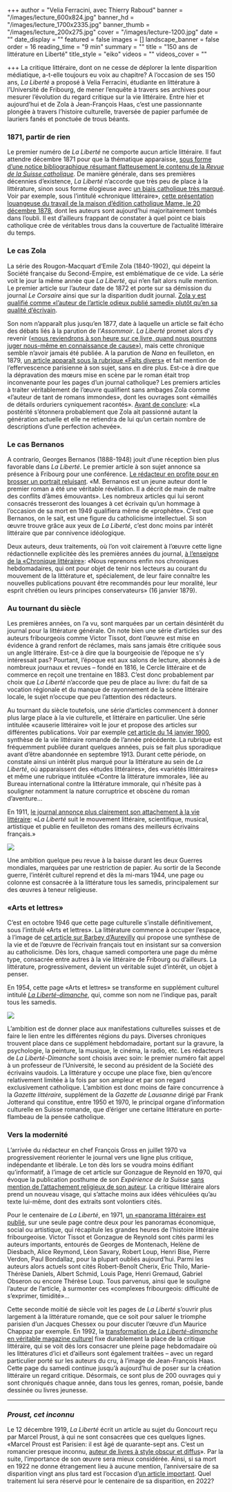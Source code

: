 +++
author = "Velia Ferracini, avec Thierry Raboud"
banner = "/images/lecture_600x824.jpg"
banner_hd = "/images/lecture_1700x2335.jpg"
banner_thumb = "/images/lecture_200x275.jpg"
cover = "/images/lecture-1200.jpg"
date = ""
date_display = ""
featured = false
images = []
landscape_banner = false
order = 16
reading_time = "9 min"
summary = ""
title = "150 ans de littérature en Liberté"
title_style = "eiko"
videos = ""
videos_cover = ""

+++
La critique littéraire, dont on ne cesse de déplorer la lente disparition médiatique, a-t-elle toujours eu voix au chapitre? A l’occasion de ses 150 ans, _La Liberté_ a proposé à Velia Ferracini, étudiante en littérature à l’Université de Fribourg, de mener l’enquête à travers ses archives pour mesurer l’évolution du regard critique sur la vie littéraire. Entre hier et aujourd’hui et de Zola à Jean-François Haas, c’est une passionnante plongée à travers l’histoire culturelle, traversée de papier parfumée de lauriers fanés et ponctuée de trous béants.

### 1871, partir de rien

Le premier numéro de _La Liberté_ ne comporte aucun article littéraire. Il faut attendre décembre 1871 pour que la thématique apparaisse, [sous forme d’une notice bibliographique résumant flatteusement le contenu de la _Revue de la Suisse catholique_](https://www.e-newspaperarchives.ch/?a=d&d=LLE18711229-01.2.16&srpos=30&e=------187-fr-20-LLE-21--img-txIN-%22Fr%c3%a9d%c3%a9ric+Ozanam%22----1871---0-----). De manière générale, dans ses premières décennies d’existence, _La Liberté_ n’accorde que très peu de place à la littérature, sinon sous forme élogieuse avec [un biais catholique très marqué](https://150ans.lalib.ch/article/le-reflet-de-l-identite-fribourgeoise/). Voir par exemple, sous l’intitulé «chronique littéraire», [cette présentation louangeuse du travail de la maison d’édition catholique Mame, le 20 décembre 1878](https://www.e-newspaperarchives.ch/?a=d&d=LLE18781220-01.2.11&srpos=3&e=------187-fr-20-LLE-1--img-txIN-%22chronique+litt%c3%a9raire%22-------0-----), dont les auteurs sont aujourd’hui majoritairement tombés dans l’oubli. Il est d’ailleurs frappant de constater à quel point ce biais catholique crée de véritables trous dans la couverture de l’actualité littéraire du temps.

### Le cas Zola

La série des Rougon-Macquart d’Emile Zola (1840-1902), qui dépeint la Société française du Second-Empire, est emblématique de ce vide. La série voit le jour la même année que _La Liberté_, qui n’en fait alors nulle mention. Le premier article sur l’auteur date de 1872 et porte sur sa démission du journal _Le Corsaire_ ainsi que sur la disparition dudit journal. [Zola y est qualifié comme «l’auteur de l’article odieux publié samedi» plutôt qu’en sa qualité d’écrivain](https://www.e-newspaperarchives.ch/?a=d&d=LLE18721227-01.2.10&srpos=1&e=------187-fr-20-LLE-1--img-txIN-%22article+odieux+publi%c3%a9+samedi%22-------0-----).

Son nom n’apparaît plus jusqu’en 1877, date à laquelle un article se fait écho des débats liés à la parution de l’_Assommoir_. _La Liberté_ promet alors d’y revenir ([«nous reviendrons à son heure sur ce livre, quand nous pourrons juger nous-même en connaissance de cause»](https://www.e-newspaperarchives.ch/?a=d&d=LLE18770429-01.2.12&srpos=1&e=------187-fr-20-LLE-1--img-txIN-Zola----1877---0-----)), mais cette chronique semble n’avoir jamais été publiée. A la parution de _Nana_ en feuilleton, en 1879, [un article apparaît sous la rubrique «Faits divers»](https://www.e-newspaperarchives.ch/?a=d&d=LLE18791025-01&e=------187-fr-20-LLE-1--img-txIN-%22Nana%22+AND+%22Zola%22-------0-----) et fait mention de l’effervescence parisienne à son sujet, sans en dire plus. Est-ce à dire que la dépravation des mœurs mise en scène par le roman était trop inconvenante pour les pages d’un journal catholique? Les premiers articles à traiter véritablement de l’œuvre qualifient sans ambages Zola comme «l’auteur de tant de romans immondes», dont les ouvrages sont «émaillés de détails orduriers cyniquement racontés». [Avant de conclure](https://www.e-newspaperarchives.ch/?a=d&d=LLE18851106-01.2.13&srpos=1&e=-------fr-20-LLE-1--img-txIN-%22tant+de+romans+immondes%22-------0-----): «La postérité s’étonnera probablement que Zola ait passionné autant la génération actuelle et elle ne retiendra de lui qu’un certain nombre de descriptions d’une perfection achevée».

### Le cas Bernanos

A contrario, Georges Bernanos (1888-1948) jouit d’une réception bien plus favorable dans _La Liberté_. Le premier article à son sujet annonce sa présence à Fribourg pour une conférence. [Le rédacteur en profite pour en brosser un portrait reluisant](https://www.e-newspaperarchives.ch/?a=d&d=LLE19280305-01.2.24&srpos=3&e=------192-fr-20-LLE-1--img-txIN-Bernanos----1928---0-----). «M. Bernanos est un jeune auteur dont le premier roman a été une véritable révélation. Il a décrit de main de maître des conflits d’âmes émouvants». Les nombreux articles qui lui seront consacrés tresseront des louanges à cet écrivain qu’un hommage à l’occasion de sa mort en 1949 qualifiera même de «prophète». C’est que Bernanos, on le sait, est une figure du catholicisme intellectuel. Si son œuvre trouve grâce aux yeux de _La Liberté_, c’est donc moins par intérêt littéraire que par connivence idéologique.

Deux auteurs, deux traitements, où l’on voit clairement à l’œuvre cette ligne rédactionnelle explicitée dès les premières années du journal, [à l’enseigne de la «Chronique littéraire»](https://www.e-newspaperarchives.ch/?a=d&d=LLE18790116-01.2.10&srpos=1&e=------187-fr-20-LLE-1--img-txIN-%22Nous+reprenons+enfin+nos+chroniques+hebdomadaires%22-------0-----): «Nous reprenons enfin nos chroniques hebdomadaires, qui ont pour objet de tenir nos lecteurs au courant du mouvement de la littérature et, spécialement, de leur faire connaître les nouvelles publications pouvant être recommandés pour leur moralité, leur esprit chrétien ou leurs principes conservateurs» (16 janvier 1879).

### Au tournant du siècle

Les premières années, on l’a vu, sont marquées par un certain désintérêt du journal pour la littérature générale. On note bien une série d’articles sur des auteurs fribourgeois comme Victor Tissot, dont l’œuvre est mise en évidence à grand renfort de réclames, mais sans jamais être critiquée sous un angle littéraire. Est-ce à dire que la bourgeoisie de l’époque ne s’y intéressait pas? Pourtant, l’époque est aux salons de lecture, abonnés à de nombreux journaux et revues – fondé en 1816, le Cercle littéraire et de commerce en reçoit une trentaine en 1883. C’est donc probablement par choix que _La Liberté_ n’accorde que peu de place au livre: du fait de sa vocation régionale et du manque de rayonnement de la scène littéraire locale, le sujet n’occupe que peu l’attention des rédacteurs.

Au tournant du siècle toutefois, une série d’articles commencent à donner plus large place à la vie culturelle, et littéraire en particulier. Une série intitulée «causerie littéraire» voit le jour et propose des articles sur différentes publications. Voir par exemple [cet article du 14 janvier 1900](https://www.e-newspaperarchives.ch/?a=d&d=LLE19000114-01.2.18&srpos=5&e=------190-fr-20-LLE-1-byDA-img-txIN-%22litt%c3%a9raire%22-ARTICLE------0-----), synthèse de la vie littéraire romande de l’année précédente. La rubrique est fréquemment publiée durant quelques années, puis se fait plus sporadique avant d’être abandonnée en septembre 1913. Durant cette période, on constate ainsi un intérêt plus marqué pour la littérature au sein de _La Liberté_, où apparaissent des «études littéraires», des «variétés littéraires» et même une rubrique intitulée «Contre la littérature immorale», liée au Bureau international contre la littérature immorale, qui n’hésite pas à souligner notamment la nature corruptrice et obscène du roman d’aventure…

En 1911, [le journal annonce plus clairement son attachement à la vie littéraire](https://www.e-newspaperarchives.ch/?a=d&d=LLE19110111-01.2.50&srpos=3&e=--1911---1937--fr-20-LLE-1-byDA-img-txIN-%c3%a9crivain-ARTICLE------0--fr---): «_La Liberté_ suit le mouvement littéraire, scientifique, musical, artistique et publie en feuilleton des romans des meilleurs écrivains français.»

![](/images/capture-d-ecran-2021-09-29-a-14-13-15.png)

Une ambition quelque peu revue à la baisse durant les deux Guerres mondiales, marquées par une restriction de papier. Au sortir de la Seconde guerre, l’intérêt culturel reprend et dès la mi-mars 1944, une page ou colonne est consacrée à la littérature tous les samedis, principalement sur des œuvres à teneur religieuse.

### «Arts et lettres»

C’est en octobre 1946 que cette page culturelle s’installe définitivement, sous l’intitulé «Arts et lettres». La littérature commence à occuper l’espace, à l’image de [cet article sur Barbey d’Aurevilly](https://www.e-newspaperarchives.ch/?a=d&d=LLE19461005-01.2.25&e=-------fr-20--1--img-txIN--------0-----) qui propose une synthèse de la vie et de l’œuvre de l’écrivain français tout en insistant sur sa conversion au catholicisme. Dès lors, chaque samedi comportera une page du même type, consacrée entre autres à la vie littéraire de Fribourg ou d’ailleurs. La littérature, progressivement, devient un véritable sujet d’intérêt, un objet à penser.

En 1954, cette page «Arts et lettres» se transforme en supplément culturel intitulé [_La Liberté-dimanche_](https://www.e-newspaperarchives.ch/?a=d&d=LLE19541211-01&e=-------fr-20--1--img-txIN--------0-----), qui, comme son nom ne l’indique pas, paraît tous les samedis.

![](/images/capture-d-ecran-2021-09-29-a-14-13-26.png)

L’ambition est de donner place aux manifestations culturelles suisses et de faire le lien entre les différentes régions du pays. Diverses chroniques trouvent place dans ce supplément hebdomadaire, portant sur la gravure, la psychologie, la peinture, la musique, le cinéma, la radio, etc. Les rédacteurs de _La Liberté-Dimanche_ sont choisis avec soin: le premier numéro fait appel à un professeur de l’Université, le second au président de la Société des écrivains vaudois. La littérature y occupe une place fixe, bien qu’encore relativement limitée à la fois par son ampleur et par son regard exclusivement catholique. L’ambition est donc moins de faire concurrence à la _Gazette littéraire,_ supplément de la _Gazette de Lausanne_ dirigé par Frank Jotterand qui constitue, entre 1950 et 1970, le principal organe d’information culturelle en Suisse romande, que d’ériger une certaine littérature en porte-flambeau de la pensée catholique.

### Vers la modernité

L’arrivée du rédacteur en chef François Gross en juillet 1970 va progressivement réorienter le journal vers une ligne plus critique, indépendante et libérale. Le ton dès lors se voudra moins édifiant qu’informatif, à l’image de cet article sur Gonzague de Reynold en 1970, qui évoque la publication posthume de son _Expérience de la Suisse_ [sans mention de l’attachement religieux de son auteur](https://www.e-newspaperarchives.ch/?a=d&d=LLE19700704-01.2.104&e=-------fr-20--1--img-txIN--------0-----). La critique littéraire alors prend un nouveau visage, qui s’attache moins aux idées véhiculées qu’au texte lui-même, dont des extraits sont volontiers cités.

Pour le centenaire de _La Liberté_, en 1971, [un «panorama littéraire» est publié](https://www.e-newspaperarchives.ch/?a=d&d=LLE19711016-01.2.361&e=-------fr-20--1--img-txIN--------0-----), sur une seule page contre deux pour les panoramas économique, social ou artistique, qui récapitule les grandes heures de l’histoire littéraire fribourgeoise. Victor Tissot et Gonzague de Reynold sont cités parmi les auteurs importants, entourés de Georges de Montenach, Helène de Diesbach, Alice Reymond, Léon Savary, Robert Loup, Henri Bise, Pierre Verdon, Paul Bondallaz, pour la plupart oubliés aujourd’hui. Parmi les auteurs alors actuels sont cités Robert-Benoît Cherix, Eric Thilo, Marie-Thérèse Daniels, Albert Schmid, Louis Page, Henri Gremaud, Gabriel Obseron ou encore Thérèse Loup. Tous parvenus, ainsi que le souligne l’auteur de l’article, à surmonter ces «complexes fribourgeois: difficulté de s’exprimer, timidité»...

Cette seconde moitié de siècle voit les pages de _La Liberté_ s’ouvrir plus largement à la littérature romande, que ce soit pour saluer le triomphe parisien d’un Jacques Chessex ou pour discuter l’œuvre d’un Maurice Chappaz par exemple. En 1992, la [transformation de _La Liberté-dimanche_ en véritable magazine culturel](https://www.e-newspaperarchives.ch/?a=d&d=LLE19920525-01&e=-------fr-20--1--img-txIN--------0-----) fixe durablement la place de la critique littéraire, qui se voit dès lors consacrer une pleine page hebdomadaire où les littératures d’ici et d’ailleurs sont également traitées – avec un regard particulier porté sur les auteurs du cru, à l’image de Jean-François Haas. Cette page du samedi continue jusqu’à aujourd’hui de poser sur la création littéraire un regard critique. Désormais, ce sont plus de 200 ouvrages qui y sont chroniqués chaque année, dans tous les genres, roman, poésie, bande dessinée ou livres jeunesse.

***

### _Proust, cet inconnu_

Le 12 décembre 1919, _La Liberté_ écrit un article au sujet du Goncourt reçu par Marcel Proust, à qui ne sont consacrées que ces quelques lignes. «Marcel Proust est Parisien: il est âgé de quarante-sept ans. C’est un romancier presque inconnu, [auteur de livres à style obscur et diffus](https://www.e-newspaperarchives.ch/?a=d&d=LLE19191212-01.2.6&srpos=1&e=-------fr-20-LLE-1--img-txIN-Proust+diffus-------0-----)». Par la suite, l’importance de son œuvre sera mieux considérée. Ainsi, si sa mort en 1922 ne donne étrangement lieu à aucune mention, l’anniversaire de sa disparition vingt ans plus tard est l’occasion d’[un article important](https://www.e-newspaperarchives.ch/?a=d&d=LLE19421121-01.2.29&srpos=20&e=-------fr-20-LLE-1-byDA-img-txIN-%22Marcel+Proust%22-ARTICLE------0-----). Quel traitement lui sera réservé pour le centenaire de sa disparition, en 2022?